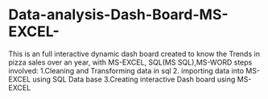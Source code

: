 # Data-analysis-Dash-Board-MS-EXCEL-
This is an full interactive dynamic dash board created to know the Trends in pizza sales over an year, with MS-EXCEL, SQL(MS SQL),MS-WORD steps involved: 1.Cleaning and Transforming data in sql 2. importing data into MS-EXCEL using SQL Data base 3.Creating interactive Dash board using MS-EXCEL
